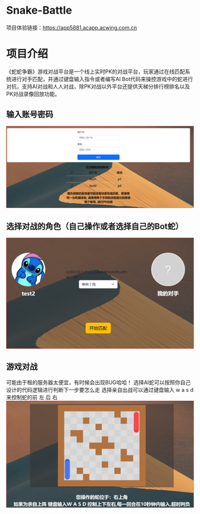 # Snake-Battle
项目体验链接：https://app5881.acapp.acwing.com.cn
# 项目介绍
《蛇蛇争霸》游戏对战平台是一个线上实时PK的对战平台，玩家通过在线匹配系统进行对手匹配，并通过键盘输入指令或者编写AI Bot代码来操控游戏中的蛇进行对抗，支持AI对战和人人对战，除PK对战以外平台还提供天梯分排行榜排名以及PK对战录像回放功能。

## 输入账号密码
![Alt text](image.png)

## 选择对战的角色（自己操作或者选择自己的Bot蛇）

![Alt text](image-1.png)

## 游戏对战
可能由于租的服务器太便宜，有时候会出现BUG哈哈！
选择AI蛇可以按照你自己设计的代码逻辑进行判断下一步要怎么走
选择亲自出战可以通过键盘输入 w a s d 来控制蛇的前 左 后 右
![Alt text](image-2.png)

